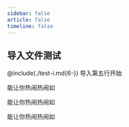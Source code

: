 ```yaml
---
sidebar: false
article: false
timeline: false
---
```

## 导入文件测试

\@include(./test-i.md{6-}) 导入第五行开始

能让你热闹热闹如

能让你热闹热闹如

能让你热闹热闹如

